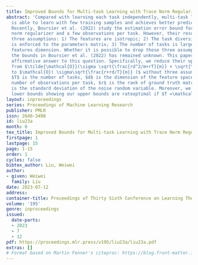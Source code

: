 ```yaml
---
title: Improved Bounds for Multi-task Learning with Trace Norm Regularization
abstract: 'Compared with learning each task independently, multi-task learning (MTL)
  is able to learn with few training samples and achieves better prediction performance.
  Recently, Boursier et al. (2022) study the estimation error bound for MTL with trace
  norm regularizer and a few observations per task. However, their results rely on
  three assumptions: 1) The features are isotropic; 2) The task diversity assumption
  is enforced to the parameters matrix; 3) The number of tasks is larger than the
  features dimension. Whether it is possible to drop these three assumptions and improve
  the bounds in Boursier et al. (2022) has remained unknown. This paper provides an
  affirmative answer to this question. Specifically, we reduce their upper bounds
  from $\tilde{\mathcal{O}}(\sigma \sqrt{\frac{rd^2/m+rT}{m}} + \sqrt{\frac{rd^2/m+rdT/m}{m}})$
  to $\mathcal{O}( \sigma\sqrt{\frac{r+rd/T}{m}} )$ without three assumptions, where
  $T$ is the number of tasks, $d$ is the dimension of the feature space, $m$ is the
  number of observations per task, $r$ is the rank of ground truth matrix, $\sigma$
  is the standard deviation of the noise random variable. Moreover, we provide minimax
  lower bounds showing our upper bounds are rateoptimal if $T =\mathcal{O}(d)$.'
layout: inproceedings
series: Proceedings of Machine Learning Research
publisher: PMLR
issn: 2640-3498
id: liu23a
month: 0
tex_title: Improved Bounds for Multi-task Learning with Trace Norm Regularization
firstpage: 1
lastpage: 15
page: 1-15
order: 1
cycles: false
bibtex_author: Liu, Weiwei
author:
- given: Weiwei
  family: Liu
date: 2023-07-12
address: 
container-title: Proceedings of Thirty Sixth Conference on Learning Theory
volume: '195'
genre: inproceedings
issued:
  date-parts:
  - 2023
  - 7
  - 12
pdf: https://proceedings.mlr.press/v195/liu23a/liu23a.pdf
extras: []
# Format based on Martin Fenner's citeproc: https://blog.front-matter.io/posts/citeproc-yaml-for-bibliographies/
---
```

